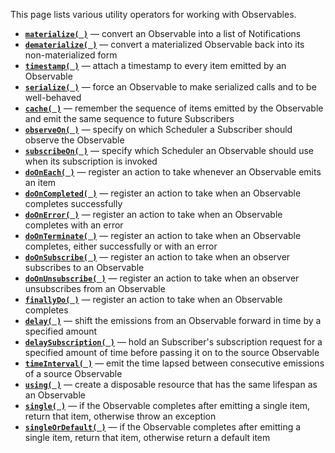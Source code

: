 This page lists various utility operators for working with Observables.

* [**`materialize( )`**](http://reactivex.io/documentation/operators/materialize-dematerialize.html) — convert an Observable into a list of Notifications
* [**`dematerialize( )`**](http://reactivex.io/documentation/operators/materialize-dematerialize.html) — convert a materialized Observable back into its non-materialized form
* [**`timestamp( )`**](http://reactivex.io/documentation/operators/timestamp.html) — attach a timestamp to every item emitted by an Observable
* [**`serialize( )`**](http://reactivex.io/documentation/operators/serialize.html) — force an Observable to make serialized calls and to be well-behaved
* [**`cache( )`**](http://reactivex.io/documentation/operators/replay.html) — remember the sequence of items emitted by the Observable and emit the same sequence to future Subscribers
* [**`observeOn( )`**](http://reactivex.io/documentation/operators/observeon.html) — specify on which Scheduler a Subscriber should observe the Observable
* [**`subscribeOn( )`**](http://reactivex.io/documentation/operators/subscribeon.html) — specify which Scheduler an Observable should use when its subscription is invoked
* [**`doOnEach( )`**](http://reactivex.io/documentation/operators/do.html) — register an action to take whenever an Observable emits an item
* [**`doOnCompleted( )`**](http://reactivex.io/documentation/operators/do.html) — register an action to take when an Observable completes successfully
* [**`doOnError( )`**](http://reactivex.io/documentation/operators/do.html) — register an action to take when an Observable completes with an error
* [**`doOnTerminate( )`**](http://reactivex.io/documentation/operators/do.html) — register an action to take when an Observable completes, either successfully or with an error
* [**`doOnSubscribe( )`**](http://reactivex.io/documentation/operators/do.html) — register an action to take when an observer subscribes to an Observable
* [**`doOnUnsubscribe( )`**](http://reactivex.io/documentation/operators/do.html) — register an action to take when an observer unsubscribes from an Observable
* [**`finallyDo( )`**](http://reactivex.io/documentation/operators/do.html) — register an action to take when an Observable completes
* [**`delay( )`**](http://reactivex.io/documentation/operators/delay.html) — shift the emissions from an Observable forward in time by a specified amount
* [**`delaySubscription( )`**](http://reactivex.io/documentation/operators/delay.html) — hold an Subscriber's subscription request for a specified amount of time before passing it on to the source Observable
* [**`timeInterval( )`**](http://reactivex.io/documentation/operators/timeinterval.html) — emit the time lapsed between consecutive emissions of a source Observable
* [**`using( )`**](http://reactivex.io/documentation/operators/using.html) — create a disposable resource that has the same lifespan as an Observable
* [**`single( )`**](http://reactivex.io/documentation/operators/first.html) — if the Observable completes after emitting a single item, return that item, otherwise throw an exception
* [**`singleOrDefault( )`**](http://reactivex.io/documentation/operators/first.html) — if the Observable completes after emitting a single item, return that item, otherwise return a default item
